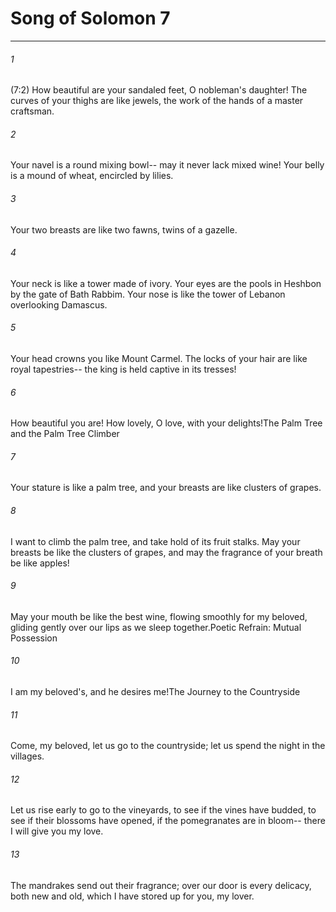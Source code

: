 # Song of Solomon 7
***



###### 1 
(7:2) How beautiful are your sandaled feet, O nobleman's daughter! The curves of your thighs are like jewels, the work of the hands of a master craftsman. 

###### 2 
Your navel is a round mixing bowl-- may it never lack mixed wine! Your belly is a mound of wheat, encircled by lilies. 

###### 3 
Your two breasts are like two fawns, twins of a gazelle. 

###### 4 
Your neck is like a tower made of ivory. Your eyes are the pools in Heshbon by the gate of Bath Rabbim. Your nose is like the tower of Lebanon overlooking Damascus. 

###### 5 
Your head crowns you like Mount Carmel. The locks of your hair are like royal tapestries-- the king is held captive in its tresses! 

###### 6 
How beautiful you are! How lovely, O love, with your delights!The Palm Tree and the Palm Tree Climber 

###### 7 
Your stature is like a palm tree, and your breasts are like clusters of grapes. 

###### 8 
I want to climb the palm tree, and take hold of its fruit stalks. May your breasts be like the clusters of grapes, and may the fragrance of your breath be like apples! 

###### 9 
May your mouth be like the best wine, flowing smoothly for my beloved, gliding gently over our lips as we sleep together.Poetic Refrain: Mutual Possession 

###### 10 
I am my beloved's, and he desires me!The Journey to the Countryside 

###### 11 
Come, my beloved, let us go to the countryside; let us spend the night in the villages. 

###### 12 
Let us rise early to go to the vineyards, to see if the vines have budded, to see if their blossoms have opened, if the pomegranates are in bloom-- there I will give you my love. 

###### 13 
The mandrakes send out their fragrance; over our door is every delicacy, both new and old, which I have stored up for you, my lover.
